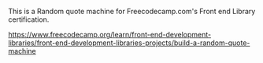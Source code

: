 This is a Random quote machine for Freecodecamp.com's Front end Library certification.

https://www.freecodecamp.org/learn/front-end-development-libraries/front-end-development-libraries-projects/build-a-random-quote-machine